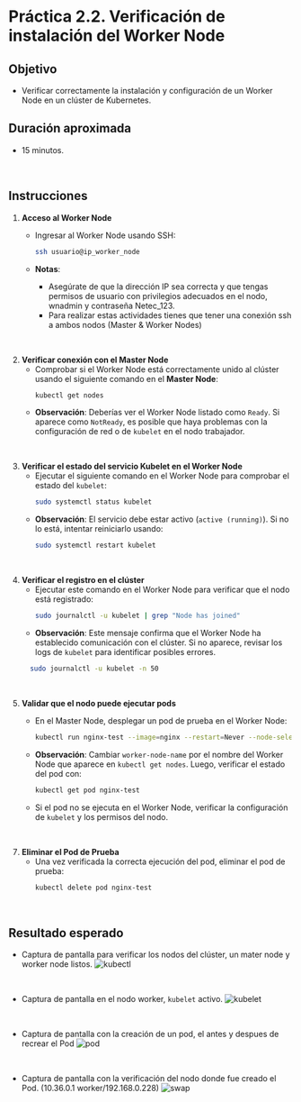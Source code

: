 # Práctica 2.2. Verificación de instalación del Worker Node  

## Objetivo
- Verificar correctamente la instalación y configuración de un Worker Node en un clúster de Kubernetes.

## Duración aproximada
- 15 minutos.

<br/>

## Instrucciones

1. **Acceso al Worker Node**
   - Ingresar al Worker Node usando SSH:
     ```bash
     ssh usuario@ip_worker_node
     ```
   - **Notas**: 

        - Asegúrate de que la dirección IP sea correcta y que tengas permisos de usuario con privilegios adecuados en el nodo, wnadmin y contraseña Netec_123.
        - Para realizar estas actividades tienes que tener una conexión ssh a ambos nodos (Master & Worker Nodes)

<br/>

2. **Verificar conexión con el Master Node**
   - Comprobar si el Worker Node está correctamente unido al clúster usando el siguiente comando en el **Master Node**:
     ```bash
     kubectl get nodes
     ```
   - **Observación**: Deberías ver el Worker Node listado como `Ready`. Si aparece como `NotReady`, es posible que haya problemas con la configuración de red o de `kubelet` en el nodo trabajador.

<br/>

3. **Verificar el estado del servicio Kubelet en el Worker Node**
   - Ejecutar el siguiente comando en el Worker Node para comprobar el estado del `kubelet`:
     ```bash
     sudo systemctl status kubelet
     ```
   - **Observación**: El servicio debe estar activo (`active (running)`). Si no lo está, intentar reiniciarlo usando:
     ```bash
     sudo systemctl restart kubelet
     ```
<br/>

4. **Verificar el registro en el clúster**
   - Ejecutar este comando en el Worker Node para verificar que el nodo está registrado:
     ```bash
     sudo journalctl -u kubelet | grep "Node has joined"
     ```
   - **Observación**: Este mensaje confirma que el Worker Node ha establecido comunicación con el clúster. Si no aparece, revisar los logs de `kubelet` para identificar posibles errores.
   ```bash
     sudo journalctl -u kubelet -n 50
     ```

<br/>

5. **Validar que el nodo puede ejecutar pods**
   - En el Master Node, desplegar un pod de prueba en el Worker Node:
     ```bash
     kubectl run nginx-test --image=nginx --restart=Never --node-selector="kubernetes.io/hostname=<worker-node-name>"
     ```
   - **Observación**: Cambiar `worker-node-name` por el nombre del Worker Node que aparece en `kubectl get nodes`. Luego, verificar el estado del pod con:

     ```bash
     kubectl get pod nginx-test
     ```
   - Si el pod no se ejecuta en el Worker Node, verificar la configuración de `kubelet` y los permisos del nodo.

<br/>

7. **Eliminar el Pod de Prueba**
   - Una vez verificada la correcta ejecución del pod, eliminar el pod de prueba:
     ```bash
     kubectl delete pod nginx-test
     ```


<br/>


## Resultado esperado

- Captura de pantalla para verificar los nodos del clúster, un mater node y worker node listos.
![kubectl](../images/u2_2_1.png)

<br/>

- Captura de pantalla en el nodo worker, `kubelet` activo.
![kubelet](../images/u2_2_2.png)

<br/>

- Captura de pantalla con la creación de un pod, el antes y despues de recrear el Pod
![pod](../images/u2_2_3.png)

<br/>

- Captura de pantalla con la verificación del nodo donde fue creado el Pod. (10.36.0.1 worker/192.168.0.228)
![swap](../images/u2_2_4.png)

